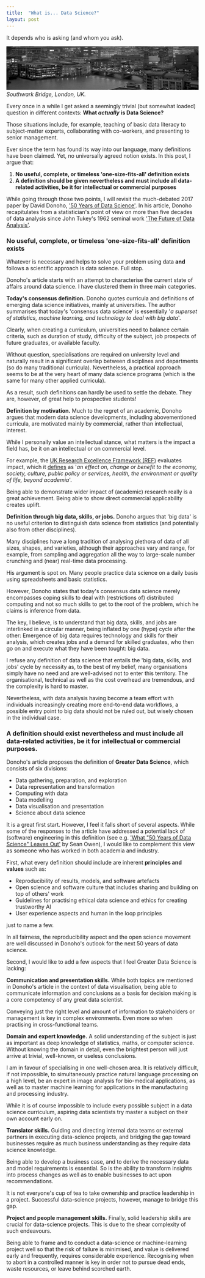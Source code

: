 ```yaml
---
title:  "What is... Data Science?"
layout: post
---
```


It depends who is asking (and whom you ask).

![Southwark Bridge, London, UK](/assets/images/southwark-bridge.jpg)
*Southwark Bridge, London, UK.*


Every once in a while I get asked a seemingly trivial (but somewhat loaded) question in different contexts: **What _actually_ is Data Science?**

Those situations include, for example, teaching of basic data literacy to subject-matter experts, collaborating with co-workers, and presenting to senior management.

Ever since the term has found its way into our language, many definitions have been claimed.
Yet, no universally agreed notion exists.
In this post, I argue that:

1. **No useful, complete, or timeless 'one-size-fits-all' definition exists**
1. **A definition should be given nevertheless and must include all data-related activities, be it for intellectual or commercial purposes**

While going through those two points, I will revisit the much-debated 2017 paper by David Donoho, ['50 Years of Data Science'](https://doi.org/10.1080/10618600.2017.1384734).
In his article, Donoho recapitulates from a statistician's point of view on more than five decades of data analysis since John Tukey's 1962 seminal work ['The Future of Data Analysis'](https://doi.org/10.1214/aoms/1177704711).

### No useful, complete, or timeless 'one-size-fits-all' definition exists

Whatever is necessary and helps to solve your problem using data **and** follows a scientific approach is data science.
Full stop.

Donoho's article starts with an attempt to characterise the current state of affairs around data science. I have clustered them in three main categories.

**Today's consensus definition.**
Donoho quotes curricula and definitions of emerging data science initiatives, mainly at universities.
The author summarises that today's 'consensus data science' is essentially '_a superset of statistics, machine learning, and technology to deal with big data_'.

Clearly, when creating a curriculum, universities need to balance certain criteria, such as duration of study, difficulty of the subject, job prospects of future graduates, or available faculty.

Without question, specialisations are required on university level and naturally result in a significant overlap between disciplines and departments (so do many traditional curricula).
Nevertheless, a practical approach seems to be at the very heart of many data science programs (which is the same for many other applied curricula).

As a result, such definitions can hardly be used to settle the debate.
They are, however, of great help to prospective students!

**Definition by motivation.**
Much to the regret of an academic, Donoho argues that modern data science developments, including abovementioned curricula, are  motivated mainly by commercial, rather than intellectual, interest.

While I personally value an intellectual stance, what matters is the impact a field has, be it on an intellectual or on commercial level.

For example, the [UK Research Excellence Framework (REF)](https://www.ref.ac.uk/) evaluates impact, which it [defines](https://www.ref.ac.uk/media/1447/ref-2019_01-guidance-on-submissions.pdf) as '_an effect on, change or benefit to the economy, society, culture, public policy or services, health, the environment or quality of life, beyond academia_'.

Being able to demonstrate wider impact of (academic) research really is a great achievement.
Being able to show direct commercial applicability creates uplift.

**Definition through big data, skills, or jobs.**
Donoho argues that 'big data' is no useful criterion to distinguish data science from statistics (and potentially also from other disciplines).

Many disciplines have a long tradition of analysing plethora of data of all sizes, shapes, and varieties, although their approaches vary and range, for example, from sampling and aggregation all the way to large-scale number crunching and (near) real-time data processing.

His argument is spot on.
Many people practice data science on a daily basis using spreadsheets and basic statistics.

However, Donoho states that today's consensus data science merely encompasses coping skills to deal with (restrictions of) distributed computing and not so much skills to get to the root of the problem, which he claims is inference from data.

The key, I believe, is to understand that big data, skills, and jobs are interlinked in a circular manner, being inflated by one (hype) cycle after the other: Emergence of big data requires technology and skills for their analysis, which creates jobs and a demand for skilled graduates, who then go on and execute what they have been tought: big data.

I refuse any definition of data science that entails the 'big data, skills, and jobs' cycle by necessity as, to the best of my belief, many organisations simply have no need and are well-advised not to enter this territory.
The organisational, technical as well as the cost overhead are tremendous, and the complexity is hard to master.

Nevertheless, with data analysis having become a team effort with individuals increasingly creating more end-to-end data workflows, a possible entry point to big data should not be ruled out, but wisely chosen in the individual case.

### A definition should exist nevertheless and must include all data-related activities, be it for intellectual or commercial purposes.

Donoho's article proposes the definition of **Greater Data Science**, which consists of six divisions:
* Data gathering, preparation, and exploration
* Data representation and transformation
* Computing with data
* Data modelling
* Data visualisation and presentation
* Science about data science

It is a great first start.
However, I feel it falls short of several aspects.
While some of the responses to the article have addressed a potential lack of (software) engineering in this definition (see e.g. ['What "50 Years of Data Science" Leaves Out'](https://medium.com/@srowen/what-50-years-of-data-science-leaves-out-2366c9b61d3d) by Sean Owen), I would like to complement this view as someone who has worked in both academia and industry.

First, what every definition should include are inherent **principles and values** such as:
* Reproducibility of results, models, and software artefacts
* Open science and software culture that includes sharing and building on top of others' work
* Guidelines for practising ethical data science and ethics for creating trustworthy AI
* User experience aspects and human in the loop principles

just to name a few.

In all fairness, the reproducibility aspect and the open science movement are well discussed in Donoho's outlook for the next 50 years of data science.

Second, I would like to add a few aspects that I feel Greater Data Science is lacking:

**Communication and presentation skills.**
While both topics are mentioned in Donoho's article in the context of data visualisation, being able to communicate information and conclusions as a basis for decision making is a core competency of any great data scientist.

Conveying just the right level and amount of information to stakeholders or management is key in complex environments.
Even more so when practising in cross-functional teams.

**Domain and expert knowledge.**
A solid understanding of the subject is just as important as deep knowledge of statistics, maths, or computer science. 
Without knowing the domain in detail, even the brightest person will just arrive at trivial, well-known, or useless conclusions.

I am in favour of specialising in one well-chosen area.
It is relatively difficult, if not impossible, to simultaneously practice natural language processing on a high level, be an expert in image analysis for bio-medical applications, as well as to master machine learning for applications in the manufacturing and processing industry.

While it is of course impossible to include every possible subject in a data science curriculum, aspiring data scientists try master a subject on their own account early on.

**Translator skills.**
Guiding and directing internal data teams or external partners in executing data-science projects, and bridging the gap toward businesses require as much business understanding as they require data science knowledge.

Being able to develop a business case, and to derive the necessary data and model requirements is essential.
So is the ability to transform insights into process changes as well as to enable businesses to act upon recommendations.

It is not everyone's cup of tea to take ownership and practice leadership in a project.
Successful data-science projects, however, manage to bridge this gap.

**Project and people management skills.**
Finally, solid leadership skills are crucial for data-science projects.
This is due to the shear complexity of such endeavours.

Being able to frame and to conduct a data-science or machine-learning project well so that the risk of failure is minimised, and value is delivered early and frequently, requires considerable experience.
Recognising when to abort in a controlled manner is key in order not to pursue dead ends, waste resources, or leave behind scorched earth.
